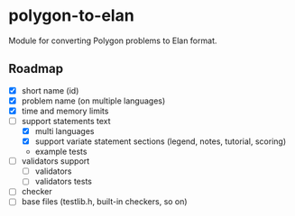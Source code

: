 # polygon-to-elan
Module for converting Polygon problems to Elan format.

## Roadmap
- [x] short name (id)
- [x] problem name (on multiple languages)
- [x] time and memory limits
- [ ] support statements text
    - [x] multi languages
    - [x] support variate statement sections (legend, notes, tutorial, scoring)
    - example tests
- [ ] validators support
    - [ ] validators
    - [ ] validators tests
- [ ] checker
- [ ] base files (testlib.h, built-in checkers, so on)
